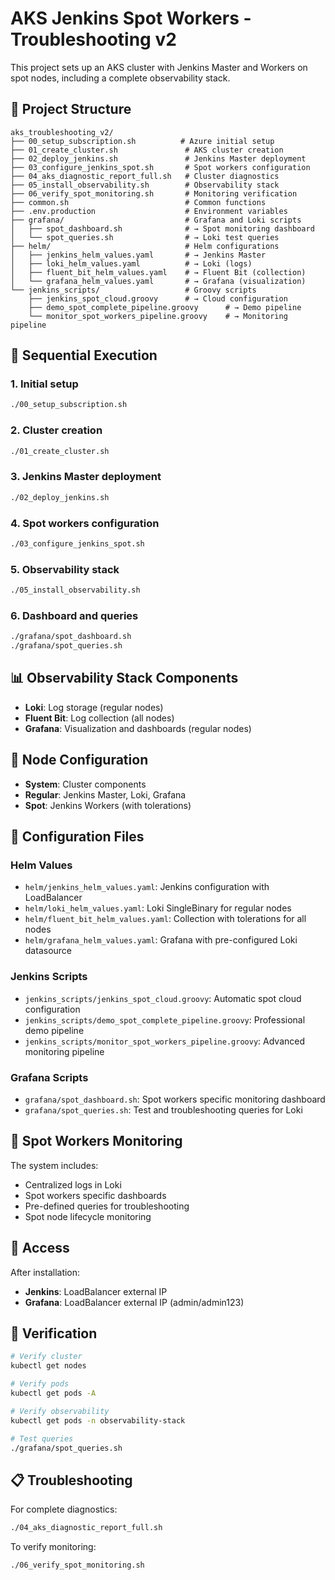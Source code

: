 # AKS Jenkins Spot Workers - Troubleshooting v2

This project sets up an AKS cluster with Jenkins Master and Workers on spot nodes, including a complete observability stack.

## 📁 Project Structure

```
aks_troubleshooting_v2/
├── 00_setup_subscription.sh          # Azure initial setup
├── 01_create_cluster.sh               # AKS cluster creation
├── 02_deploy_jenkins.sh               # Jenkins Master deployment
├── 03_configure_jenkins_spot.sh       # Spot workers configuration
├── 04_aks_diagnostic_report_full.sh   # Cluster diagnostics
├── 05_install_observability.sh        # Observability stack
├── 06_verify_spot_monitoring.sh       # Monitoring verification
├── common.sh                          # Common functions
├── .env.production                    # Environment variables
├── grafana/                           # Grafana and Loki scripts
│   ├── spot_dashboard.sh              # → Spot monitoring dashboard
│   └── spot_queries.sh                # → Loki test queries
├── helm/                              # Helm configurations
│   ├── jenkins_helm_values.yaml       # → Jenkins Master
│   ├── loki_helm_values.yaml          # → Loki (logs)
│   ├── fluent_bit_helm_values.yaml    # → Fluent Bit (collection)
│   └── grafana_helm_values.yaml       # → Grafana (visualization)
└── jenkins_scripts/                   # Groovy scripts
    ├── jenkins_spot_cloud.groovy      # → Cloud configuration
    ├── demo_spot_complete_pipeline.groovy      # → Demo pipeline
    └── monitor_spot_workers_pipeline.groovy    # → Monitoring pipeline
```

## 🚀 Sequential Execution

### 1. Initial setup
```bash
./00_setup_subscription.sh
```

### 2. Cluster creation
```bash
./01_create_cluster.sh
```

### 3. Jenkins Master deployment
```bash
./02_deploy_jenkins.sh
```

### 4. Spot workers configuration
```bash
./03_configure_jenkins_spot.sh
```

### 5. Observability stack
```bash
./05_install_observability.sh
```

### 6. Dashboard and queries

```bash
./grafana/spot_dashboard.sh
./grafana/spot_queries.sh
```

## 📊 Observability Stack Components

- **Loki**: Log storage (regular nodes)
- **Fluent Bit**: Log collection (all nodes)
- **Grafana**: Visualization and dashboards (regular nodes)

## 🔧 Node Configuration

- **System**: Cluster components
- **Regular**: Jenkins Master, Loki, Grafana
- **Spot**: Jenkins Workers (with tolerations)

## 📝 Configuration Files

### Helm Values
- `helm/jenkins_helm_values.yaml`: Jenkins configuration with LoadBalancer
- `helm/loki_helm_values.yaml`: Loki SingleBinary for regular nodes
- `helm/fluent_bit_helm_values.yaml`: Collection with tolerations for all nodes
- `helm/grafana_helm_values.yaml`: Grafana with pre-configured Loki datasource

### Jenkins Scripts

- `jenkins_scripts/jenkins_spot_cloud.groovy`: Automatic spot cloud configuration
- `jenkins_scripts/demo_spot_complete_pipeline.groovy`: Professional demo pipeline
- `jenkins_scripts/monitor_spot_workers_pipeline.groovy`: Advanced monitoring pipeline

### Grafana Scripts

- `grafana/spot_dashboard.sh`: Spot workers specific monitoring dashboard
- `grafana/spot_queries.sh`: Test and troubleshooting queries for Loki

## 🎯 Spot Workers Monitoring

The system includes:
- Centralized logs in Loki
- Spot workers specific dashboards
- Pre-defined queries for troubleshooting
- Spot node lifecycle monitoring

## 🔗 Access

After installation:
- **Jenkins**: LoadBalancer external IP
- **Grafana**: LoadBalancer external IP (admin/admin123)

## 🧪 Verification

```bash
# Verify cluster
kubectl get nodes

# Verify pods
kubectl get pods -A

# Verify observability
kubectl get pods -n observability-stack

# Test queries
./grafana/spot_queries.sh
```

## 📋 Troubleshooting

For complete diagnostics:
```bash
./04_aks_diagnostic_report_full.sh
```

To verify monitoring:
```bash
./06_verify_spot_monitoring.sh
```
